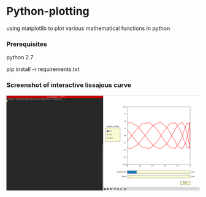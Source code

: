 # Python-plotting

using matplotlib to plot various mathematical functions in python 

### Prerequisites

python 2.7 

pip install -r requirements.txt

### Screenshot of interactive lissajous curve

![lissajous curve](https://github.com/amardeep-programmer/python-plotting/blob/master/lissajous8.png)


